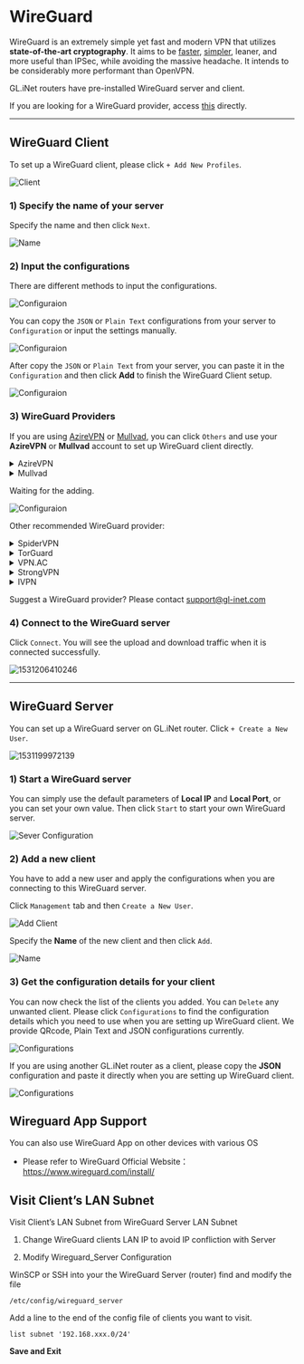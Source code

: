 # WireGuard
WireGuard is an extremely simple yet fast and modern VPN that utilizes **state-of-the-art cryptography**. It aims to be [faster](https://www.wireguard.com/performance/), [simpler](https://www.wireguard.com/quickstart/), leaner, and more useful than IPSec, while avoiding the massive headache. It intends to be considerably more performant than OpenVPN. 

GL.iNet routers have pre-installed WireGuard server and client.

If you are looking for a WireGuard provider, access [this](#3-wireguard-providers) directly.

---

## WireGuard Client 

To set up a WireGuard client, please click `+ Add New Profiles`.

![Client](https://static.gl-inet.com/docs/en/3/app/wireguard/WGC1.png)



### 1) Specify the name of your server

Specify the name and then click `Next`.

![Name](https://static.gl-inet.com/docs/en/3/app/wireguard/name.jpg)



### 2) Input the configurations

There are different methods to input the configurations.

![Configuraion](https://static.gl-inet.com/docs/en/3/app/wireguard/configurations1.jpg)

You can copy the `JSON` or `Plain Text` configurations from your server to `Configuration` or input the settings manually.

![Configuraion](https://static.gl-inet.com/docs/en/3/app/wireguard/other9.1.png)

After copy the `JSON` or `Plain Text` from your server, you can paste it in the `Configuration` and then click **Add** to finish the WireGuard Client setup.

![Configuraion](https://static.gl-inet.com/docs/en/3/app/wireguard/wire1.1.PNG)


### 3) WireGuard Providers

If you are using <a href="https://www.azirevpn.com/aff/9x7wisg4" target="_blank">AzireVPN</a> or <a href="https://mullvad.net/" target="_blank">Mullvad</a>, you can click `Others` and use your **AzireVPN** or **Mullvad** account to set up WireGuard client directly.

<details>
<summary>AzireVPN</summary>

Select <a href="https://www.azirevpn.com/aff/9x7wisg4" target="_blank">AzireVPN</a> as the provider, enter your User Name and Password and then click "Add" finish the WireGuard Client setup.

![Configuraion](https://static.gl-inet.com/docs/en/3/app/wireguard/Wire2.PNG)

</details>

<details>
<summary>Mullvad</summary>
Select Mullvad as the provider, enter your Account Number and then click "Add" to finish the WireGuard Client setup.

![Configuraion](https://static.gl-inet.com/docs/en/3/app/wireguard/Wire3.PNG)

</details>

Waiting for the adding.

![Configuraion](https://static.gl-inet.com/docs/en/3/app/wireguard/Other3.PNG)

Other recommended WireGuard provider:

<details>
<summary>SpiderVPN</summary>
<p><a href="https://spidervpn.org/#a_aid=5ddfa0372e7ff">Official Website</a></p>
<p>Login in <a href="https://spidervpn.org/#a_aid=5ddfa0372e7ff">www.spidervpn.org</a>, find the section to get your VPN configuration. Follow the steps to get the configuration.</p>
<p>1.</p>
<p><img alt="get spider vpn configuration" src="https://static.gl-inet.com/docs/en/3/app/wireguard/spidervpn_config_1.jpg" /></p>
<p>2. download the vpn configuration</p>
<p><img alt="download spider vpn configuration" src="https://static.gl-inet.com/docs/en/3/app/wireguard/spidervpn_config_2.jpg" /></p>
<p>3. Access the web Admin Panel of your GL.iNet router, click New Profile at WireGuard Client.</p>
<p><img alt="download spider vpn configuration" src="https://static.gl-inet.com/docs/en/3/app/wireguard/spidervpn_config_4.jpg" /></p>
<p>4. open the configuration you just download from SpiderVPN website, then paste to the new Profile dialog, you need to adjust the format, make sure there is a space on each side of the equals sign.</p>
<p><img alt="download spider vpn configuration" src="https://static.gl-inet.com/docs/en/3/app/wireguard/spidervpn_config_3.jpg" /></p>
</details>

<details>
<summary>TorGuard</summary>
<p><a href="https://torguard.net/aff.php?aff=3040" target="_blank">Official Website</a></p>
<ol type="1">
<li>
    <p>If you are using <a href="https://torguard.net/aff.php?aff=3040" target="_blank">TorGuard</a>, you need to login the control panel and find Enable WireGuard Access from the "Tools" menu. </p>
    <p><img alt="torguard enable wireguard access" src="https://static.gl-inet.com/docs/en/3/app/wireguard/torguard_enable_wireguard_access.png" /></p>
</li>
<li>
    <p>Downlod the config.</p>
    <p><img alt="torguard enable wireguard access" src="https://static.gl-inet.com/docs/en/3/app/wireguard/torguard_download_wireguard_config.jpg" /></p>
</li>
<li>
    <p>Copy & paste the config content to router wireguard client.</p>
    <p>Open the config by text edit software, copy and paste the content to router wireguard client.</p>
    <p><img alt="torguard enable wireguard access" src="https://static.gl-inet.com/docs/en/3/app/wireguard/torguard_copy_paste_wireguard_config.jpg" /></p>
</li>
</ol>
</details>

<details id="ivpnid">
<summary>VPN.AC</summary>
<p><a href="https://vpn.ac/aff.php?aff=1424" target="_blank">Official Website</a></p>
<ol type="1">
<li>
    <p>If you are using <a href="https://vpn.ac/aff.php?aff=1424" target="_blank">VPN.AC</a>, you need to login the control panel and find WireGuard Manager from the "Services" menu. </p>
    <p><img alt="VPN.AC WireGuard Manager" src="https://static.gl-inet.com/docs/en/3/app/wireguard/vpn.ac_wireguard_manager.jpg" /></p>
</li>
<li>
    <p>Create the config and download.</p>
    <p><img alt="VPN.AC create wireguard profiles" src="https://static.gl-inet.com/docs/en/3/app/wireguard/vpn.ac_create_wireguard_profiles.jpg" /></p>
</li>
<li>
    <p>Copy & paste the config content to router wireguard client.</p>
    <p>Extract files, open the config by text edit software, copy and paste the content to router wireguard client.</p>
    <p><img alt="VPN.AC enable wireguard access" src="https://static.gl-inet.com/docs/en/3/app/wireguard/vpn.ac_copy_paste_wireguard_config.jpg" /></p>
</li>
</ol>
</details>

<details>
<summary>StrongVPN</summary>
<p><a href="https://strongvpn.com/" target="_blank">Official Website</a></p>
<p>If you are using <a href="https://strongvpn.com/" target="_blank">StrongVPN</a>, please read <a href="https://support.strongvpn.com/hc/en-us/articles/360035942554-WireGuard-GLiNet-Routers" target="_blank">this document</a></p>
</details>

<details>
<summary>IVPN</summary>
<p><a href="https://www.ivpn.net/" target="_blank">Official Website</a></p>
<ol type="1">
    <li>
        <p>If you are using <a href="https://www.ivpn.net/" target="_blank">IVPN</a>, you need to Log in to the Client Area on the IVPN website. <a href="https://www.ivpn.net/clientarea/login" target="_blank">IVPN Client Area</a>, then follow the <a href="https://www.ivpn.net/clientarea/login" target="_blank">WireGuard Setup Guides</a> </p>
        <p>Skip the step 1, because WireGuard is pre-installed on GL.iNet routers.</p>
        <p><img alt="IVPN linux steup guide" src="https://static.gl-inet.com/docs/en/3/app/wireguard/ivpn_linux_setup_guide.jpg"/></p>
    </li>
    <li>
        <p>After generate the config.</p>
        <p><img alt="after generate the config" src="https://static.gl-inet.com/docs/en/3/app/wireguard/ivpn_has_create_profile.jpg" /></p>
        <p>Copy & paste the config content to router wireguard client.</p>
        <p><img alt="IVPN enable wireguard access" src="https://static.gl-inet.com/docs/en/3/app/wireguard/vpn.ac_copy_paste_wireguard_config.jpg" /></p>        
    </li>
    <p><a href="https://www.ivpn.net/setup/gnu-linux-wireguard.html" target="_blank">Refer link</a></p>
</ol>
</details>


Suggest a WireGuard provider? Please contact [support@gl-inet.com](mailto:support@gl-inet.com)

### 4) Connect to the WireGuard server

Click `Connect`. You will see the upload and download traffic when it is connected successfully.

![1531206410246](https://static.gl-inet.com/docs/en/3/app/wireguard/WGC5.png)

---

## WireGuard Server

You can set up a WireGuard server on GL.iNet router. Click `+ Create a New User`.

![1531199972139](https://static.gl-inet.com/docs/en/3/app/wireguard/WGS1.png)



### 1) Start a WireGuard server

You can simply use the default parameters of **Local IP** and **Local Port**, or you can set your own value. Then click `Start` to start your own WireGuard server. 

![Sever Configuration](https://static.gl-inet.com/docs/en/3/app/wireguard/WGS2.png)



### 2) Add a new client

You have to add a new user and apply the configurations when you are connecting to this WireGuard server.

Click `Management` tab and then `Create a New User`. 

![Add Client](https://static.gl-inet.com/docs/en/3/app/wireguard/WGS3.png)



Specify the **Name** of the new client and then click `Add`.

![Name](https://static.gl-inet.com/docs/en/3/app/wireguard/WGS4.png)



### 3) Get the configuration details for your client

You can now check the list of the clients you added. You can `Delete` any unwanted client. Please click `Configurations` to find the configuration details which you need to use when you are setting up WireGuard client. We provide QRcode, Plain Text and JSON configurations currently.

![Configurations](https://static.gl-inet.com/docs/en/3/app/wireguard/configurations.jpg)



If you are using another GL.iNet router as a client, please copy the **JSON** configuration and paste it directly when you are setting up WireGuard client.

![Configurations](https://static.gl-inet.com/docs/en/3/app/wireguard/json.jpg)


## Wireguard App Support

You can also use WireGuard App on other devices with various OS

- Please refer to WireGuard Official Website： <https://www.wireguard.com/install/>


## Visit Client’s LAN Subnet

Visit Client’s LAN Subnet from WireGuard Server LAN Subnet

1) Change WireGuard clients LAN IP to avoid IP confliction with Server

2) Modify Wireguard_Server Configuration

WinSCP or SSH into your the WireGuard Server (router) find and modify the file

```shell
/etc/config/wireguard_server
```

Add a line to the end of the config file of clients you want to visit.

```shell
list subnet '192.168.xxx.0/24'
```

**Save and Exit**



